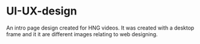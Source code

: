 # UI-UX-design
An intro page design created for HNG videos.
It was created with a desktop frame and it it are different images relating to web designing.

